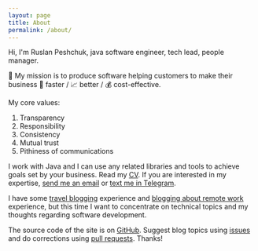 ```yaml
---
layout: page
title: About
permalink: /about/
---
```


Hi, I'm Ruslan Peshchuk, java software engineer, tech lead, people manager.

🚀 My mission is to produce software helping customers to make their business 💨 faster / 📈 better / 💰 cost-effective.

My core values: 
 1. Transparency
 2. Responsibility
 3. Consistency
 4. Mutual trust
 5. Pithiness of communications

I work with Java and I can use any related libraries and tools to achieve goals set by your business. Read my [CV](http://tiny.cc/zbvcbz). 
If you are interested in my expertise, [send me an email](mailto:peshrus@gmail.com) or [text me in Telegram](https://t.me/peshrus).

I have some [travel blogging](http://russians-in-ireland.blogspot.com/) experience and [blogging about remote work](https://medium.com/@peshrus) 
experience, but this time I want to concentrate on technical topics and my thoughts regarding software development.

The source code of the site is on [GitHub](https://github.com/peshrus/peshrus.github.io). Suggest blog topics using 
[issues](https://github.com/peshrus/peshrus.github.io/issues) and do corrections using 
[pull requests](https://github.com/peshrus/peshrus.github.io/pulls). Thanks!
